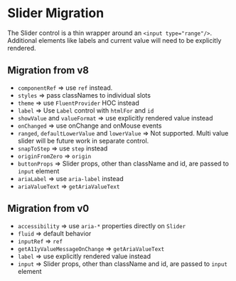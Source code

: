 # Slider Migration

The Slider control is a thin wrapper around an `<input type="range"/>`. Additional elements like labels and current value will need to be explicitly rendered.

## Migration from v8

- `componentRef` => use `ref` instead.
- `styles` => pass classNames to individual slots
- `theme` => use `FluentProvider` HOC instead
- `label` => Use `Label` control with `htmlFor` and `id`
- `showValue` and `valueFormat` => use explicitly rendered value instead
- `onChanged` => use onChange and onMouse events
- `ranged`, `defaultLowerValue` and `lowerValue` => Not supported. Multi value slider will be future work in separate control.
- `snapToStep` => use `step` instead
- `originFromZero` => `origin`
- `buttonProps` => Slider props, other than className and id, are passed to `input` element
- `ariaLabel` => use `aria-label` instead
- `ariaValueText` => `getAriaValueText`

## Migration from v0

- `accessibility` => use `aria-*` properties directly on `Slider`
- `fluid` => default behavior
- `inputRef` => `ref`
- `getA11yValueMessageOnChange` => `getAriaValueText`
- `label` => use explicitly rendered value instead
- `input` => Slider props, other than className and id, are passed to `input` element
